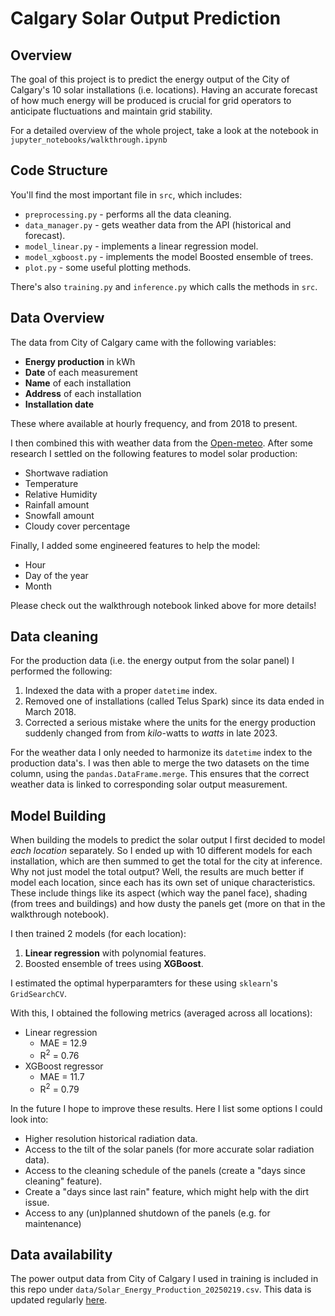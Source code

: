 # Calgary Solar Output Prediction

## Overview
The goal of this project is to predict the energy output of the 
City of Calgary's 10 solar installations (i.e. locations).
Having an accurate forecast of how much energy will be produced 
is crucial for grid operators to anticipate fluctuations and 
maintain grid stability. 

For a detailed overview of the whole project, take a look at the notebook in `jupyter_notebooks/walkthrough.ipynb`

## Code Structure

You'll find the most important file in `src`, which includes:
- `preprocessing.py` - performs all the data cleaning. 
- `data_manager.py` - gets weather data from the API (historical and forecast).
- `model_linear.py` - implements a linear regression model.
- `model_xgboost.py` - implements the model Boosted ensemble of trees.
- `plot.py` - some useful plotting methods.

There's also `training.py` and `inference.py` which calls the methods in `src`.

## Data Overview
The data from City of Calgary came with the following variables:
- **Energy production** in kWh
- **Date** of each measurement
- **Name** of each installation
- **Address** of each installation
- **Installation date**

These where available at hourly frequency, and from 2018 to present.

I then combined this with weather data from the [Open-meteo](https://open-meteo.com).
After some research I settled on the following features to model solar production:
- Shortwave radiation 
- Temperature
- Relative Humidity
- Rainfall amount
- Snowfall amount
- Cloudy cover percentage

Finally, I added some engineered features to help the model:
- Hour
- Day of the year
- Month

Please check out the walkthrough notebook linked above for more details!

## Data cleaning

For the production data (i.e. the energy output from the solar panel) I performed the following:
1. Indexed the data with a proper `datetime` index. 
2. Removed one of installations (called Telus Spark) since its data ended in March 2018.
3. Corrected a serious mistake where the units for the energy production suddenly changed from from *kilo*-watts to *watts* in late 2023.

For the weather data I only needed to harmonize its `datetime` index to the production data's.
I was then able to merge the two datasets on the time column, using the `pandas.DataFrame.merge`.
This ensures that the correct weather data is linked to corresponding solar output measurement.

## Model Building

When building the models to predict the solar output I first decided to model *each location* separately.
So I ended up with 10 different models for each installation, which are then summed to get the total for the city at inference.
Why not just model the total output? 
Well, the results are much better if model each location, since each has its own set of unique characteristics.
These include things like its aspect (which way the panel face), shading (from trees and buildings) and how dusty the panels get (more on that in the walkthrough notebook).

I then trained 2 models (for each location):
1. **Linear regression** with polynomial features.
2. Boosted ensemble of trees using **XGBoost**.

I estimated the optimal hyperparamters for these using `sklearn`'s `GridSearchCV`.

With this, I obtained the following metrics (averaged across all locations):
- Linear regression
  - MAE = 12.9
  - R<sup>2</sup> = 0.76
- XGBoost regressor
  - MAE = 11.7
  - R<sup>2</sup> = 0.79

In the future I hope to improve these results. Here I list some options I could look into:
- Higher resolution historical radiation data.
- Access to the tilt of the solar panels (for more accurate solar radiation data).
- Access to the cleaning schedule of the panels (create a "days since cleaning" feature).
- Create a "days since last rain" feature, which might help with the dirt issue. 
- Access to any (un)planned shutdown of the panels (e.g. for maintenance) 

## Data availability

The power output data from City of Calgary I used in training is included in this repo under `data/Solar_Energy_Production_20250219.csv`.
This data is updated regularly [here](https://data.calgary.ca/Environment/Solar-Energy-Production/ytdn-2qsp/about_data).


